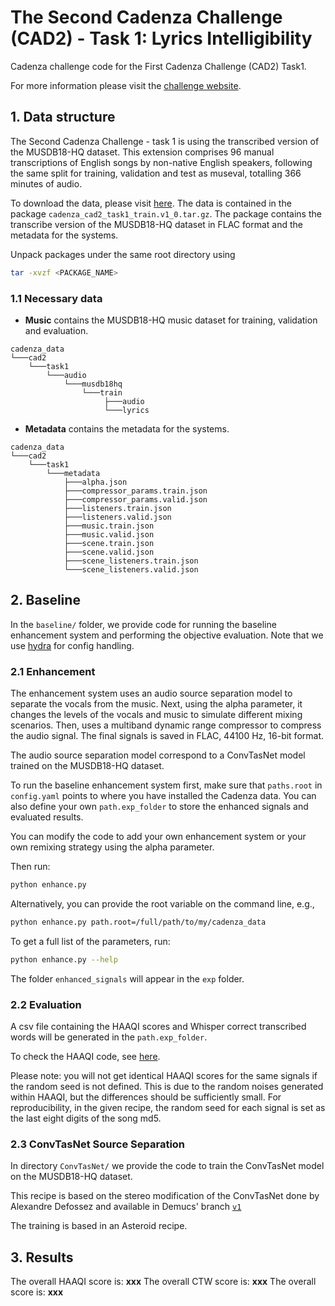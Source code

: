 # The Second Cadenza Challenge (CAD2) - Task 1: Lyrics Intelligibility

Cadenza challenge code for the First Cadenza Challenge (CAD2) Task1.

For more information please visit the [challenge website](https://cadenzachallenge.org/docs/cadenza2/intro).

## 1. Data structure

The Second Cadenza Challenge - task 1 is using the transcribed version of the MUSDB18-HQ dataset.
This extension comprises 96 manual transcriptions of English songs by
non-native English speakers, following the same split for training, validation and test as museval, 
totalling 366 minutes of audio.

To download the data, please visit [here](https://forms.gle/BzGrtdzqLvdjH6ja8). 
The data is contained in the package `cadenza_cad2_task1_train.v1_0.tar.gz`. 
The package contains the transcribe version of the MUSDB18-HQ dataset in FLAC format
and the metadata for the systems.

Unpack packages under the same root directory using

```bash
tar -xvzf <PACKAGE_NAME>
```

### 1.1 Necessary data

* **Music** contains the MUSDB18-HQ music dataset for training, validation and evaluation.

```text
cadenza_data
└───cad2
    └───task1
        └───audio
            └───musdb18hq
                └───train
                     ├───audio
                     └───lyrics
```
* **Metadata** contains the metadata for the systems.

```text
cadenza_data
└───cad2
    └───task1
        └───metadata
            ├───alpha.json
            ├───compressor_params.train.json
            ├───compressor_params.valid.json
            ├───listeners.train.json
            ├───listeners.valid.json
            ├───music.train.json
            ├───music.valid.json
            ├───scene.train.json
            ├───scene.valid.json
            ├───scene_listeners.train.json
            └───scene_listeners.valid.json
```


## 2. Baseline

In the `baseline/` folder, we provide code for running the baseline enhancement system 
and performing the objective evaluation.
Note that we use [hydra](https://hydra.cc/docs/intro/) for config handling.

### 2.1 Enhancement

The enhancement system uses an audio source separation model to separate the vocals from the music.
Next, using the alpha parameter, it changes the levels of the vocals and music to 
simulate different mixing scenarios. Then, uses a multiband dynamic range compressor to 
compress the audio signal. The final signals is saved in FLAC, 44100 Hz, 16-bit format.

The audio source separation model correspond to a ConvTasNet model trained on the MUSDB18-HQ dataset.

To run the baseline enhancement system first, make sure that `paths.root` in `config.yaml` points to
where you have installed the Cadenza data. You can also define your own `path.exp_folder` 
to store the enhanced signals and evaluated results.

You can modify the code to add your own enhancement system or your own remixing strategy 
using the alpha parameter.

Then run:

```bash
python enhance.py
```

Alternatively, you can provide the root variable on the command line, e.g.,

```bash
python enhance.py path.root=/full/path/to/my/cadenza_data
```

To get a full list of the parameters, run:

```bash
python enhance.py --help
```

The folder `enhanced_signals` will appear in the `exp` folder.

### 2.2 Evaluation


A csv file containing the HAAQI scores and Whisper correct transcribed words will be generated in the `path.exp_folder`.

To check the HAAQI code, see [here](../../../../clarity/evaluator/haaqi).

Please note: you will not get identical HAAQI scores for the same signals if the random seed is not defined.
This is due to the  random noises generated within HAAQI, but the differences should be sufficiently small.
For reproducibility, in the given recipe, the random seed for each signal is set as the last eight digits
of the song md5.

### 2.3 ConvTasNet Source Separation

In directory `ConvTasNet/` we provide the code to train the ConvTasNet model
on the MUSDB18-HQ dataset.

This recipe is based on the stereo modification of the ConvTasNet done by Alexandre Defossez
and available in Demucs' branch [`v1`](https://github.com/facebookresearch/demucs/blob/110f8fee0815d4c0d4ed3e2d478e37df247cd269/demucs/tasnet.py)

The training is based in an Asteroid recipe.

## 3. Results

The overall HAAQI score is: **xxx**
The overall CTW score is: **xxx**
The overall score is: **xxx**
